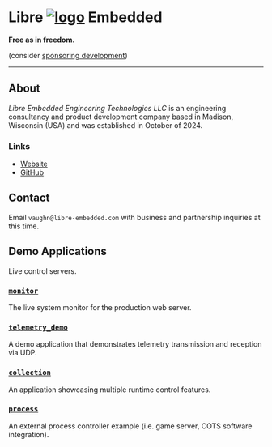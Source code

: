 <!--
    =====================================
    generator=datazen
    version=3.1.4
    hash=98196f947a30a900291f9b2c35edd4f0
    =====================================
-->

# Libre [![logo](https://libre-embedded.com/static/png/chip-circle-bootstrap/128x128.png)](https://libre-embedded.com) Embedded

**Free as in freedom.**

(consider [sponsoring development](https://github.com/sponsors/vkottler))

---

## About

*Libre Embedded Engineering Technologies LLC* is an engineering consultancy
and product development company based in Madison, Wisconsin (USA) and
was established in October of 2024.

### Links

* [Website](https://libre-embedded.com)
* [GitHub](https://github.com/libre-embedded)

## Contact

Email `vaughn@libre-embedded.com` with business and partnership inquiries at
this time.

## Demo Applications

Live control servers.

### [`monitor`](https://libre-embedded.com/monitor/#linux/linux:cpu.percent)

The live system monitor for the production web server.

### [`telemetry_demo`](https://libre-embedded.com/telemetry_demo/#rx/rx:timestamp,sequence)

A demo application that demonstrates telemetry transmission and reception
via UDP.

### [`collection`](https://libre-embedded.com/collection/#wave1,hide-tabs/wave1:sin,cos)

An application showcasing multiple runtime control features.

### [`process`](https://libre-embedded.com/process/#process_dev/process_dev:uptime)

An external process controller example (i.e. game server, COTS software
integration).
